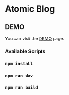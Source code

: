 # Atomic Blog

## DEMO

You can visit the [DEMO](https://m9iv.github.io/kzaviryukha.github.io/demo/atomic-blog/index.html) page.

### Available Scripts

### `npm install`

### `npm run dev`

### `npm run build`

